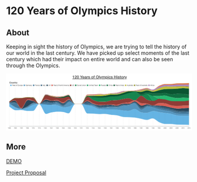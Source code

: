 # 120 Years of Olympics History

## About
Keeping in sight the history of Olympics, we are trying to tell the history of our world in the last century. We have
picked up select moments of the last century which had their impact on entire world and can also be seen through
the Olympics.

![Screenhot](screenshot.jpg)


## More
[DEMO](https://nyu-vis-fall2018.github.io/Olympics-History/index.html)

[Project Proposal](Project_Proposal.pdf)
